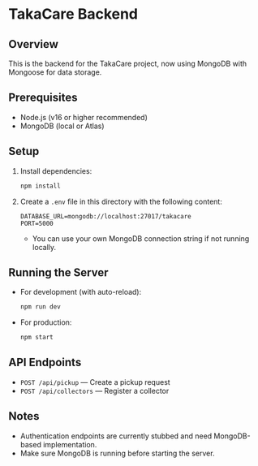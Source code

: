 # TakaCare Backend

## Overview
This is the backend for the TakaCare project, now using MongoDB with Mongoose for data storage.

## Prerequisites
- Node.js (v16 or higher recommended)
- MongoDB (local or Atlas)

## Setup
1. Install dependencies:
   ```bash
   npm install
   ```
2. Create a `.env` file in this directory with the following content:
   ```env
   DATABASE_URL=mongodb://localhost:27017/takacare
   PORT=5000
   ```
   - You can use your own MongoDB connection string if not running locally.

## Running the Server
- For development (with auto-reload):
  ```bash
  npm run dev
  ```
- For production:
  ```bash
  npm start
  ```

## API Endpoints
- `POST /api/pickup` — Create a pickup request
- `POST /api/collectors` — Register a collector

## Notes
- Authentication endpoints are currently stubbed and need MongoDB-based implementation.
- Make sure MongoDB is running before starting the server. 